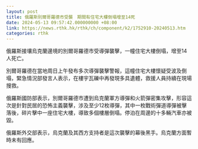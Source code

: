 ```yaml
---
layout: post
title: 俄羅斯別爾哥羅德市受襲　期間有住宅大樓倒塌增至14死
date: 2024-05-13 09:57:42.000000000 +08:00
link: https://news.rthk.hk/rthk/ch/component/k2/1752910-20240513.htm
categories: rthk
---
```


俄羅斯接壤烏克蘭邊境的別爾哥羅德市受導彈襲擊，一幢住宅大樓倒塌，增至14人死亡。

別爾哥羅德在當地周日上午發布多次導彈襲擊警報，這幢住宅大樓懷疑受波及倒塌，緊急情況部發言人表示，在樓宇瓦礫中再發現多具遺體，救援人員持續在現場搜救。

俄羅斯國防部表示，別爾哥羅德市遭到烏克蘭軍方導彈和火箭彈密集攻擊，形容這次是針對民居的恐怖主義襲擊，涉及至少12枚導彈，其中一枚戰術彈道導彈被擊落後，碎片擊中一座住宅大樓，導致多個樓層倒塌。停泊在周邊的十多輛汽車亦被毀。

俄羅斯外交部表示，烏克蘭及其西方支持者是這次襲擊的幕後黑手。烏克蘭方面暫時未有回應。
